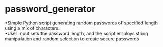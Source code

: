 # password_generator
•Simple Python script generating random passwords of specified length using a mix of characters.             
•User input sets the password length, and the script employs string manipulation and random selection to 
 create secure passwords
